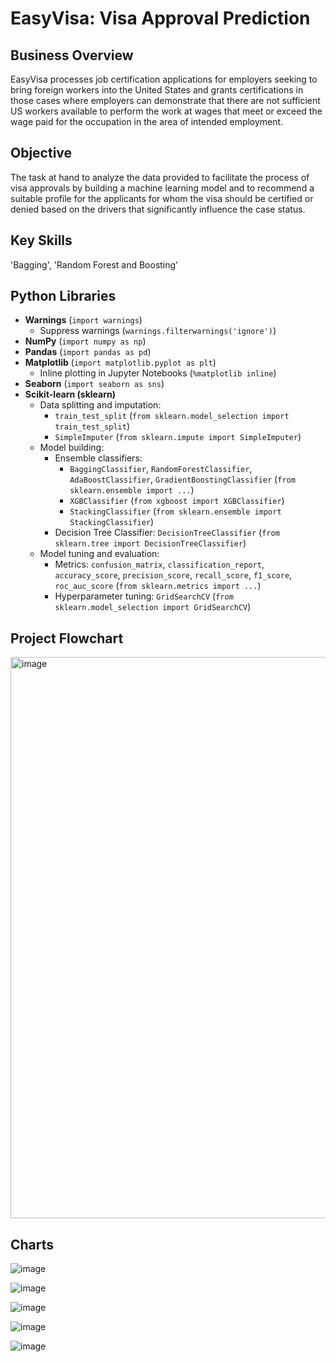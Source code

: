 # EasyVisa: Visa Approval Prediction

## Business Overview
EasyVisa processes job certification applications for employers seeking to bring foreign workers into the United States and grants certifications in those cases where employers can demonstrate that there are not sufficient US workers available to perform the work at wages that meet or exceed the wage paid for the occupation in the area of intended employment. 

## Objective
The task at hand to analyze the data provided to facilitate the process of visa approvals by building a machine learning model and to recommend a suitable profile for the applicants for whom the visa should be certified or denied based on the drivers that significantly influence the case status.

## Key Skills
'Bagging', 'Random Forest and Boosting'

## Python Libraries

- **Warnings** (`import warnings`)
  - Suppress warnings (`warnings.filterwarnings('ignore')`)
- **NumPy** (`import numpy as np`)
- **Pandas** (`import pandas as pd`)
- **Matplotlib** (`import matplotlib.pyplot as plt`)
  - Inline plotting in Jupyter Notebooks (`%matplotlib inline`)
- **Seaborn** (`import seaborn as sns`)
- **Scikit-learn (sklearn)**
  - Data splitting and imputation:
    - `train_test_split` (`from sklearn.model_selection import train_test_split`)
    - `SimpleImputer` (`from sklearn.impute import SimpleImputer`)
  - Model building:
    - Ensemble classifiers:
      - `BaggingClassifier`, `RandomForestClassifier`, `AdaBoostClassifier`, `GradientBoostingClassifier` (`from sklearn.ensemble import ...`)
      - `XGBClassifier` (`from xgboost import XGBClassifier`)
      - `StackingClassifier` (`from sklearn.ensemble import StackingClassifier`)
    - Decision Tree Classifier: `DecisionTreeClassifier` (`from sklearn.tree import DecisionTreeClassifier`)
  - Model tuning and evaluation:
    - Metrics: `confusion_matrix`, `classification_report`, `accuracy_score`, `precision_score`, `recall_score`, `f1_score`, `roc_auc_score` (`from sklearn.metrics import ...`)
    - Hyperparameter tuning: `GridSearchCV` (`from sklearn.model_selection import GridSearchCV`)

## Project Flowchart

<img width="898" alt="image" src="https://github.com/user-attachments/assets/f59ac966-56ea-4146-a9ab-2e844df21c98">

## Charts

![image](https://github.com/user-attachments/assets/b50cbb94-b27f-4511-a731-30a367a32b4a)

![image](https://github.com/user-attachments/assets/637fa326-6679-4fdb-ba9d-29c10ec21562)

![image](https://github.com/user-attachments/assets/86cba988-6f2c-47c0-8126-d4a2082a2d6c)

![image](https://github.com/user-attachments/assets/e57abd9a-b4da-4261-a6c0-0e451cbf49fa)

![image](https://github.com/user-attachments/assets/cc4519e0-d27d-4cfa-8eab-9239dafa1d37)
